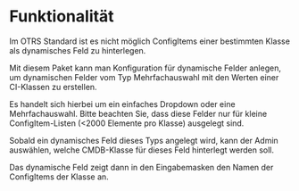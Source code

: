 # Funktionalität

Im OTRS Standard ist es nicht möglich ConfigItems einer bestimmten Klasse als dynamisches Feld zu hinterlegen.

Mit diesem Paket kann man Konfiguration für dynamische Felder anlegen, um dynamischen Felder vom Typ Mehrfachauswahl mit den Werten einer CI-Klassen zu erstellen.

Es handelt sich hierbei um ein einfaches Dropdown oder eine Mehrfachauswahl. Bitte beachten Sie, dass diese Felder nur für kleine ConfigItem-Listen (<2000 Elemente pro Klasse) ausgelegt sind.

Sobald ein dynamisches Feld dieses Typs angelegt wird, kann der Admin auswählen, welche CMDB-Klasse für dieses Feld hinterlegt werden soll.

Das dynamische Feld zeigt dann in den Eingabemasken den Namen der ConfigItems der Klasse an.
